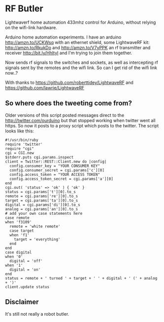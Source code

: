 # RF Butler

Lightwaverf home automation 433mhz control for Arduino,
without relying on the wifi-link hardware.

Arduino home automation experiments. I have an arduino http://amzn.to/UCKWsq
with an ethernet shield, some LightwaveRF kit: http://amzn.to/RkukDo and
http://amzn.to/V7yPPK an rf transmitter and receiver http://bit.ly/HhltyI
and I'm trying to join them together.

Now sends rf signals to the switches and sockets, as well as intercepting rf signals sent by the remotes and the wifi link. So can I get rid of the wifi link now..?

With thanks to https://github.com/roberttidey/LightwaveRF and https://github.com/lawrie/LightwaveRF

## So where does the tweeting come from?

Older versions of this script posted messages direct to the http://twitter.com/ourduino but that stopped working when twitter went all https. So now it posts to a proxy script which posts to the twitter. The script looks like this:

    #!/usr/bin/ruby
    require 'twitter'
    require "cgi"
    cgi = CGI.new
    $stderr.puts cgi.params.inspect
    client = Twitter::REST::Client.new do |config|
      config.consumer_key = "YOUR CONSUMER KEY"
      config.consumer_secret = cgi.params['c'][0]
      config.access_token = "YOUR ACCESS TOKEN"
      config.access_token_secret = cgi.params['a'][0]
    end
    cgi.out( 'status' => 'ok' ) { 'ok' }
    status = cgi.params['t'][0].to_s
    remote = cgi.params['re'][0].to_s
    target = cgi.params['ta'][0].to_s
    digital = cgi.params['di'][0].to_s
    analog = cgi.params['an'][0].to_s
    # add your own case statements here
    case remote
    when 'f3109'
      remote = 'white remote'
      case target
      when 'f1'
        target = 'everything'
      end
    end
    case digital
    when '0'
      digital = 'off'
    when '1'
      digital = 'on'
    end
    status = remote + ' turned ' + target + ' ' + digital + ' (' + analog + ')'
    client.update status

## Disclaimer

It's still not really a robot butler.
